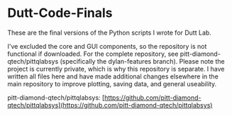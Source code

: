 # Dutt-Code-Finals
These are the final versions of the Python scripts I wrote for Dutt Lab.

I've excluded the core and GUI components, so the repository is not functional if downloaded. For the complete repository, see pitt-diamond-qtech/pittqlabsys (specifically the dylan-features branch). Please note the project is currently private, which is why this repository is separate. I have written all files here and have made additional changes elsewhere in the main repository to improve plotting, saving data, and general useability.

pitt-diamond-qtech/pittqlabsys: [https://github.com/pitt-diamond-qtech/pittqlabsys](https://github.com/pitt-diamond-qtech/pittqlabsys)
